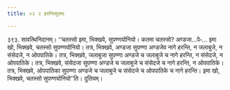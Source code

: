 ```yaml
---
title: ०२ २ हरन्तिसुत्तम्

---
```


३९३. सावत्थिनिदानम्। ‘‘चतस्सो इमा, भिक्खवे, सुपण्णयोनियो। कतमा चतस्सो? अण्डजा…पे॰… इमा खो, भिक्खवे, चतस्सो सुपण्णयोनियो। तत्र, भिक्खवे, अण्डजा सुपण्णा अण्डजेव नागे हरन्ति, न जलाबुजे, न संसेदजे, न ओपपातिके। तत्र, भिक्खवे, जलाबुजा सुपण्णा अण्डजे च जलाबुजे च नागे हरन्ति, न संसेदजे, न ओपपातिके। तत्र, भिक्खवे, संसेदजा सुपण्णा अण्डजे च जलाबुजे च संसेदजे च नागे हरन्ति, न ओपपातिके। तत्र, भिक्खवे, ओपपातिका सुपण्णा अण्डजे च जलाबुजे च संसेदजे च ओपपातिके च नागे हरन्ति। इमा खो, भिक्खवे, चतस्सो सुपण्णयोनियो’’ति। दुतियम्।  

